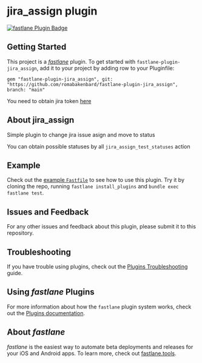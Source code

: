 # jira_assign plugin

[![fastlane Plugin Badge](https://rawcdn.githack.com/fastlane/fastlane/master/fastlane/assets/plugin-badge.svg)](https://rubygems.org/gems/fastlane-plugin-jira_assign)

## Getting Started

This project is a [_fastlane_](https://github.com/fastlane/fastlane) plugin. To get started with `fastlane-plugin-jira_assign`, add it to your project by adding row to your Pluginfile:

```
gem "fastlane-plugin-jira_assign", git: "https://github.com/romabakenbard/fastlane-plugin-jira_assign", branch: "main"
```

You need to obtain jira token [here](https://id.atlassian.com/manage-profile/security/api-tokens)

## About jira_assign

Simple plugin to change jira issue asign and move to status

You can obtain possible statuses by all `jira_assign_test_statuses` action

## Example

Check out the [example `Fastfile`](fastlane/Fastfile) to see how to use this plugin. Try it by cloning the repo, running `fastlane install_plugins` and `bundle exec fastlane test`.

## Issues and Feedback

For any other issues and feedback about this plugin, please submit it to this repository.

## Troubleshooting

If you have trouble using plugins, check out the [Plugins Troubleshooting](https://docs.fastlane.tools/plugins/plugins-troubleshooting/) guide.

## Using _fastlane_ Plugins

For more information about how the `fastlane` plugin system works, check out the [Plugins documentation](https://docs.fastlane.tools/plugins/create-plugin/).

## About _fastlane_

_fastlane_ is the easiest way to automate beta deployments and releases for your iOS and Android apps. To learn more, check out [fastlane.tools](https://fastlane.tools).
